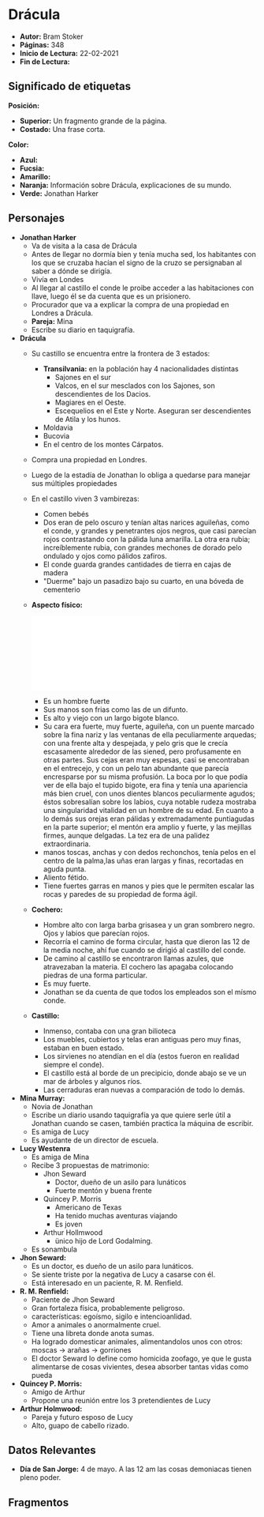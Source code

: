 # Drácula

- **Autor:** Bram Stoker
- **Páginas:** 348
- **Inicio de Lectura:** 22-02-2021
- **Fin de Lectura:**

## Significado de etiquetas

**Posición:**

- **Superior:** Un fragmento grande de la página.
- **Costado:** Una frase corta.

**Color:**

- **Azul:**
- **Fucsia:**
- **Amarillo:**
- **Naranja:** Información sobre Drácula, explicaciones de su mundo.
- **Verde:** Jonathan Harker
## Personajes

- **Jonathan Harker**
  - Va de visita a la casa de Drácula
  - Antes de llegar no dormía bien y tenía mucha sed, los habitantes con los que se cruzaba hacían el signo de la cruzo se persignaban al saber a dónde se dirigía.
  - Vivía en Londes
  - Al llegar al castillo el conde le proibe acceder a las habitaciones con llave, luego él se da cuenta que es un prisionero.
  - Procurador que va a explicar la compra de una propiedad en Londres a Drácula.
  - **Pareja:** Mina
  - Escribe su diario en taquigrafía.
- **Drácula**
  - Su castillo se encuentra entre la frontera de 3 estados:
    - **Transilvania:** en la población hay 4 nacionalidades distintas
      - Sajones en el sur
      - Valcos, en el sur mesclados con los Sajones, son descendientes de los Dacios.
      - Magiares en el Oeste.
      - Escequelios en el Este y Norte. Aseguran ser descendientes de Atila y los hunos.
    - Moldavia
    - Bucovia
    - En el centro de los montes Cárpatos.
  - Compra una propiedad en Londres.
  - Luego de la estadía de Jonathan lo obliga a quedarse para manejar sus múltiples propiedades
  - En el castillo viven 3 vambirezas:
    - Comen bebés
    - Dos eran de pelo oscuro y tenían altas narices aguileñas, como el conde, y grandes y penetrantes ojos negros, que casi parecían rojos contrastando con la pálida luna amarilla. La otra era rubia; increíblemente rubia, con grandes mechones de dorado pelo ondulado y ojos como pálidos zafiros.
    - El conde guarda grandes cantidades de tierra en cajas de madera
    - "Duerme" bajo un pasadizo bajo su cuarto, en una bóveda de cementerio
  - **Aspecto físico:**

      ![Drácula](./images/B002_000.md)

    - Es un hombre fuerte
    - Sus manos son frias como las de un difunto.
    - Es alto y viejo con un largo bigote blanco.
    - Su cara era fuerte, muy fuerte, aguileña, con un puente marcado sobre la fina nariz y las ventanas de ella peculiarmente arquedas; con una frente alta y despejada, y pelo gris que le crecía escasamente alrededor de las siened, pero profusamente en otras partes. Sus cejas eran muy espesas, casi se encontraban en el entrecejo, y con un pelo tan abundante que parecía encresparse por su misma profusión.  La boca por lo que podía ver de ella bajo el tupido bigote, era fina y tenía una apariencia más bien cruel, con unos dientes blancos peculiarmente agudos; éstos sobresalían sobre los labios, cuya notable rudeza mostraba una singularidad vitalidad en un hombre de su edad. En cuanto a lo demás sus orejas eran pálidas y extremadamente puntiagudas en la parte superior; el mentón era amplio y fuerte, y las mejillas firmes, aunque delgadas. La tez era de una palidez extraordinaria.
    - manos toscas, anchas y con dedos rechonchos, tenía pelos en el centro de la palma,las uñas eran largas y finas, recortadas en aguda punta.
    - Aliento fétido.
    - Tiene fuertes garras en manos y pies que le permiten escalar las rocas y paredes de su propiedad de forma ágil.
  - **Cochero:**
    - Hombre alto con larga barba grisasea y un gran sombrero negro. Ojos y labios que parecían rojos.
    - Recorría el camino de forma circular, hasta que dieron las 12 de la media noche, ahí fue cuando se dirigió al castillo del conde.
    - De camino al castillo se encontraron llamas azules, que atravezaban la materia. El cochero las apagaba colocando piedras de una forma particular.
    - Es muy fuerte.
    - Jonathan se da cuenta de que todos los empleados son el mísmo conde.
  - **Castillo:**
    - Inmenso, contaba con una gran bilioteca
    - Los muebles, cubiertos y telas eran antiguas pero muy finas, estaban en buen estado.
    - Los sirvienes no atendían en el día (estos fueron en realidad siempre el conde).
    - El castillo está al borde de un precipicio, donde abajo se ve un mar de árboles y algunos ríos.
    - Las cerraduras eran nuevas a comparación de todo lo demás.
- **Mina Murray:**
  - Novia de Jonathan
  - Escribe un diario usando taquigrafía ya que quiere serle útil a Jonathan cuando se casen, también practica la máquina de escribir.
  - Es amiga de Lucy
  - Es ayudante de un director de escuela.
- **Lucy Westenra**
  - Es amiga de Mina
  - Recibe 3 propuestas de matrimonio:
    - Jhon Seward
      - Doctor, dueño de un asilo para lunáticos
      - Fuerte mentón y buena frente
    - Quincey P. Morris
      - Americano de Texas
      - Ha tenido muchas aventuras viajando
      - Es joven
    - Arthur Hollmwood
      - ünico hijo de Lord Godalming.
  - Es sonambula
- **Jhon Seward:**
  - Es un doctor, es dueño de un asilo para lunáticos.
  - Se siente triste por la negativa de Lucy a casarse con él.
  - Está interesado en un paciente, R. M. Renfield.
- **R. M. Renfield:**
  - Paciente de Jhon Seward
  - Gran fortaleza física, probablemente peligroso.
  - características: egoísmo, sigilo e intencioanlidad.
  - Amor a animales o anormalmente cruel.
  - Tiene una libreta donde anota sumas.
  - Ha logrado domesticar animales, alimentandolos unos con otros: moscas -> arañas -> gorriones
  - El doctor Seward lo define como homicida zoofago, ye que le gusta alimentarse de cosas vivientes, desea absorber tantas vidas como pueda
- **Quincey P. Morris:**
  - Amigo de Arthur
  - Propone una reunión entre los 3 pretendientes de Lucy
- **Arthur Holmwood:**
  - Pareja y futuro esposo de Lucy
  - Alto, guapo de cabello rizado.

## Datos Relevantes

- **Día de San Jorge:** 4 de mayo. A las 12 am las cosas demoniacas tienen pleno poder.

## Fragmentos